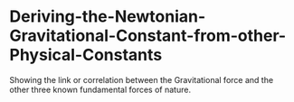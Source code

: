 # Deriving-the-Newtonian-Gravitational-Constant-from-other-Physical-Constants
Showing the link or correlation between the Gravitational force and the other three known fundamental forces of nature.
